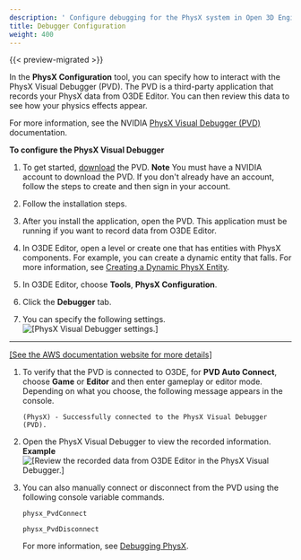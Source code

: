 ```yaml
---
description: ' Configure debugging for the PhysX system in Open 3D Engine. '
title: Debugger Configuration
weight: 400
---
```


{{< preview-migrated >}}

In the **PhysX Configuration** tool, you can specify how to interact with the PhysX Visual Debugger \(PVD\)\. The PVD is a third\-party application that records your PhysX data from O3DE Editor\. You can then review this data to see how your physics effects appear\.

For more information, see the NVIDIA [PhysX Visual Debugger \(PVD\)](https://docs.nvidia.com/gameworks/content/gameworkslibrary/physx/guide/Manual/VisualDebugger.html#physxvisualdebugger) documentation\.

**To configure the PhysX Visual Debugger**

1. To get started, [download](https://developer.nvidia.com/physx-visual-debugger) the PVD\.
**Note**
You must have a NVIDIA account to download the PVD\. If you don't already have an account, follow the steps to create and then sign in your account\.

1. Follow the installation steps\.

1. After you install the application, open the PVD\. This application must be running if you want to record data from O3DE Editor\.

1. In O3DE Editor, open a level or create one that has entities with PhysX components\. For example, you can create a dynamic entity that falls\. For more information, see [Creating a Dynamic PhysX Entity](/docs/userguide/components/physx-rigid-body-physics#example-creating-dynamic-game-entity)\.

1. In O3DE Editor, choose **Tools**, **PhysX Configuration**\.

1. Click the **Debugger** tab\.

1. You can specify the following settings\.
![\[PhysX Visual Debugger settings.\]](/images/user-guide/physx/physx-configuration-debugger-1.png)
****
[\[See the AWS documentation website for more details\]](/docs/userguide/nvidia/physx/configuration-debugger)

1. To verify that the PVD is connected to O3DE, for **PVD Auto Connect**, choose **Game** or **Editor** and then enter gameplay or editor mode\. Depending on what you choose, the following message appears in the console\.

   ```
   (PhysX) - Successfully connected to the PhysX Visual Debugger (PVD).
   ```

1. Open the PhysX Visual Debugger to view the recorded information\.
**Example**
![\[Review the recorded data from O3DE Editor in the PhysX Visual Debugger.\]](/images/user-guide/physx/physx-configuration-debugger-2.png)

1. You can also manually connect or disconnect from the PVD using the following console variable commands\.

   ```
   physx_PvdConnect
   ```

   ```
   physx_PvdDisconnect
   ```

   For more information, see [Debugging PhysX](/docs/user-guide/features/interactivity/physics/debugging.md)\.